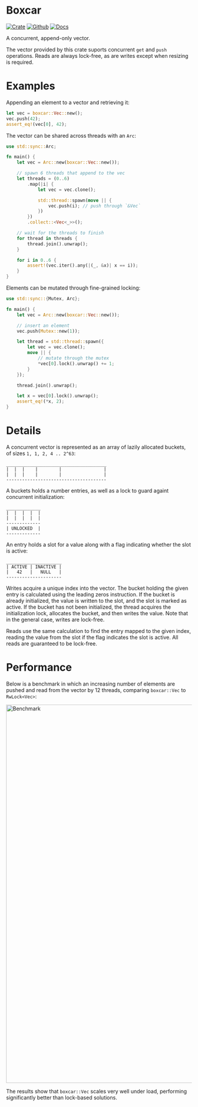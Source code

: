 # Boxcar

[![Crate](https://img.shields.io/crates/v/boxcar?style=for-the-badge)](https://crates.io/crates/boxcar)
[![Github](https://img.shields.io/badge/github-boxcar-success?style=for-the-badge)](https://github.com/ibraheemdev/boxcar)
[![Docs](https://img.shields.io/badge/docs.rs-0.2.0-4d76ae?style=for-the-badge)](https://docs.rs/boxcar)

A concurrent, append-only vector.

The vector provided by this crate suports concurrent `get` and `push` operations.
Reads are always lock-free, as are writes except when resizing is required.

# Examples

Appending an element to a vector and retrieving it:

```rust
let vec = boxcar::Vec::new();
vec.push(42);
assert_eq!(vec[0], 42);
```

The vector can be shared across threads with an `Arc`:

```rust
use std::sync::Arc;

fn main() {
    let vec = Arc::new(boxcar::Vec::new());

    // spawn 6 threads that append to the vec
    let threads = (0..6)
        .map(|i| {
            let vec = vec.clone();

            std::thread::spawn(move || {
                vec.push(i); // push through `&Vec`
            })
        })
        .collect::<Vec<_>>();

    // wait for the threads to finish
    for thread in threads {
        thread.join().unwrap();
    }

    for i in 0..6 {
        assert!(vec.iter().any(|(_, &x)| x == i));
    }
}
```

Elements can be mutated through fine-grained locking:

```rust
use std::sync::{Mutex, Arc};

fn main() {
    let vec = Arc::new(boxcar::Vec::new());

    // insert an element
    vec.push(Mutex::new(1));

    let thread = std::thread::spawn({
        let vec = vec.clone();
        move || {
            // mutate through the mutex
            *vec[0].lock().unwrap() += 1;
        }
    });

    thread.join().unwrap();

    let x = vec[0].lock().unwrap();
    assert_eq!(*x, 2);
}
```

# Details

A concurrent vector is represented as an array of lazily allocated buckets, of sizes `1, 1, 2, 4 .. 2^63`:

```text
______________________________________
|  |  |    |        |                |
|  |  |    |        |                |
--------------------------------------
```

A buckets holds a number entries, as well as a lock to guard againt concurrent initialization:

```text
_____________
|  |  |  |  |
|  |  |  |  |
-------------
| UNLOCKED  |
-------------
```

An entry holds a slot for a value along with a flag indicating whether the slot is active:

```text
_____________________
| ACTIVE | INACTIVE |
|   42   |   NULL   |
---------------------
```

Writes acquire a unique index into the vector. The bucket holding the given entry is calculated
using the leading zeros instruction. If the bucket is already initialized, the value is written
to the slot, and the slot is marked as active. If the bucket has not been initialized, the thread
acquires the initialization lock, allocates the bucket, and then writes the value. Note that in
the general case, writes are lock-free.

Reads use the same calculation to find the entry mapped to the given index, reading the value from
the slot if the flag indicates the slot is active. All reads are guaranteed to be lock-free.

# Performance

Below is a benchmark in which an increasing number of elements are pushed and read from the vector
by 12 threads, comparing `boxcar::Vec` to `RwLock<Vec>`:

<img width="1024" alt="Benchmark" src="https://user-images.githubusercontent.com/34988408/158077862-a2a58be5-cbf0-4a2f-bbc2-202a026678c2.png">

The results show that `boxcar::Vec` scales very well under load, performing significantly better
than lock-based solutions.

